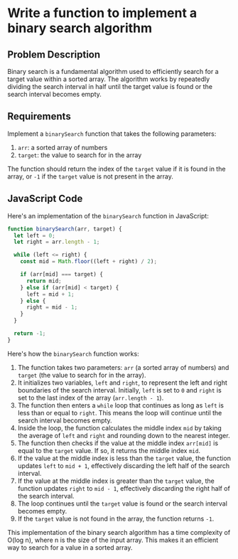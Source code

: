 # Write a function to implement a binary search algorithm
## Problem Description

Binary search is a fundamental algorithm used to efficiently search for a target value within a sorted array. The algorithm works by repeatedly dividing the search interval in half until the target value is found or the search interval becomes empty.

## Requirements

Implement a `binarySearch` function that takes the following parameters:

1. `arr`: a sorted array of numbers
2. `target`: the value to search for in the array

The function should return the index of the `target` value if it is found in the array, or `-1` if the `target` value is not present in the array.

## JavaScript Code

Here's an implementation of the `binarySearch` function in JavaScript:

```javascript
function binarySearch(arr, target) {
  let left = 0;
  let right = arr.length - 1;

  while (left <= right) {
    const mid = Math.floor((left + right) / 2);

    if (arr[mid] === target) {
      return mid;
    } else if (arr[mid] < target) {
      left = mid + 1;
    } else {
      right = mid - 1;
    }
  }

  return -1;
}
```

Here's how the `binarySearch` function works:

1. The function takes two parameters: `arr` (a sorted array of numbers) and `target` (the value to search for in the array).
2. It initializes two variables, `left` and `right`, to represent the left and right boundaries of the search interval. Initially, `left` is set to `0` and `right` is set to the last index of the array (`arr.length - 1`).
3. The function then enters a `while` loop that continues as long as `left` is less than or equal to `right`. This means the loop will continue until the search interval becomes empty.
4. Inside the loop, the function calculates the middle index `mid` by taking the average of `left` and `right` and rounding down to the nearest integer.
5. The function then checks if the value at the middle index `arr[mid]` is equal to the `target` value. If so, it returns the middle index `mid`.
6. If the value at the middle index is less than the `target` value, the function updates `left` to `mid + 1`, effectively discarding the left half of the search interval.
7. If the value at the middle index is greater than the `target` value, the function updates `right` to `mid - 1`, effectively discarding the right half of the search interval.
8. The loop continues until the `target` value is found or the search interval becomes empty.
9. If the `target` value is not found in the array, the function returns `-1`.

This implementation of the binary search algorithm has a time complexity of O(log n), where n is the size of the input array. This makes it an efficient way to search for a value in a sorted array.